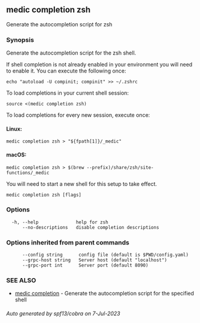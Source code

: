 ## medic completion zsh

Generate the autocompletion script for zsh

### Synopsis

Generate the autocompletion script for the zsh shell.

If shell completion is not already enabled in your environment you will need
to enable it.  You can execute the following once:

	echo "autoload -U compinit; compinit" >> ~/.zshrc

To load completions in your current shell session:

	source <(medic completion zsh)

To load completions for every new session, execute once:

#### Linux:

	medic completion zsh > "${fpath[1]}/_medic"

#### macOS:

	medic completion zsh > $(brew --prefix)/share/zsh/site-functions/_medic

You will need to start a new shell for this setup to take effect.


```
medic completion zsh [flags]
```

### Options

```
  -h, --help              help for zsh
      --no-descriptions   disable completion descriptions
```

### Options inherited from parent commands

```
      --config string      config file (default is $PWD/config.yaml)
      --grpc-host string   Server host (default "localhost")
      --grpc-port int      Server port (default 8090)
```

### SEE ALSO

* [medic completion](medic_completion.md)	 - Generate the autocompletion script for the specified shell

###### Auto generated by spf13/cobra on 7-Jul-2023
